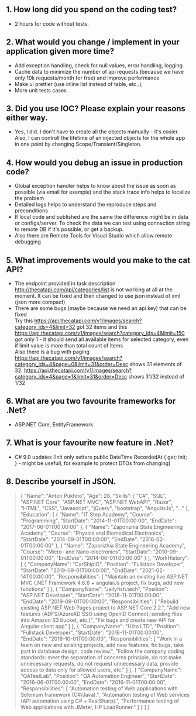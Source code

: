 ## 1.	How long did you spend on the coding test? 
 * 2 hours for code without tests. 
## 2.	What would you change / implement in your application given more time?
 * Add exception handling, check for null values, error handling, logging
 * Cache data to minimize the number of api requests (because we have only 10k requests/month for free) and improve performance
 * Make ui prettier (use inline list instead of table, etc..), 
 * More unit tests cases
## 3.	Did you use IOC? Please explain your reasons either way.
 * Yes, I did. I don't have to create all the objects manually - it's easier. Also, I can controll the lifetime of an injected objects for the whole app in one point by changing Scope/Transient/Singleton. 
## 4.	How would you debug an issue in production code?
 * Global exception handler helps to know about the issue as soon as possible (via email for example) and the stack trace info helps to localize the problem
 * Detailed logs helps to understand the reproduce steps and preconditions
 * If local code and published are the same the difference might be in data or configs/server. To check the data we can test using connection string to remote DB if it's possible, or get a backup. 
 * Also there are Remote Tools for Visual Studio which allow remote debugging
## 5.	What improvements would you make to the cat API?
 * The endpoint provided in task description http://thecatapi.com/api/categories/list is not working at all at the moment. It can be fixed and then changed to use json instead of xml (json more compact)
 * There are some bugs (maybe because we need an api key) that can be fixed  
 Try this 
https://api.thecatapi.com/v1/images/search?category_ids=4&limit=32 got 32 items
and this 
https://api.thecatapi.com/v1/images/search?category_ids=4&limit=150 got only 1 - it should send all available items for selected category, even if limit value is more than total count of items  
 Also there is a bug with paging
https://api.thecatapi.com/v1/images/search?category_ids=4&page=0&limit=31&order=Desc
shows 31 elements of 32. 
https://api.thecatapi.com/v1/images/search?category_ids=4&page=1&limit=31&order=Desc shows 31/32 instead of 1/32
## 6.	What are you two favourite frameworks for .Net?
 * ASP.NET Core, EntityFramework
## 7.	What is your favourite new feature in .Net?
 * C# 9.0 updates (Init only setters public DateTime RecordedAt { get; init; } - might be usefull, for example to protect DTOs from changing)
## 8.	Describe yourself in JSON.
 > {
  "Name": "Anton Pukhno",
  "Age": 28,
  "Skills": [ "C#", "SQL", "ASP.NET Core", "ASP.NET MVC", "ASP.NET WebAPI", "Razor", "HTML", "CSS", "Javascript", "jQuery", "bootstrap", "AngularJs", "..." ],
  "Education": [
    {
      "Name": "IT Step Academy",
      "Course": "Programming",
      "StartDate": "2014-11-01T00:00:00",
      "EndDate": "2017-06-01T00:00:00"
    },
    {
      "Name": "Zaporizhia State Engineering Academy",
      "Course": "Physics and Biomedical Electronics",
      "StartDate": "2014-09-01T00:00:00",
      "EndDate": "2016-02-01T00:00:00"
    },
    {
      "Name": "Zaporizhia State Engineering Academy",
      "Course": "Micro- and Nano-electronics",
      "StartDate": "2010-09-01T00:00:00",
      "EndDate": "2014-06-01T00:00:00"
    }
  ],
  "WorkHistory": [
    {
      "CompanyName": "CarShipIO",
      "Position": "Fullstack Developer",
      "StartDate": "2019-09-01T00:00:00",
      "EndDate": "2021-02-14T00:00:00",
      "Responsibilities": [ "Maintain an existing live ASP.NET MVC (.NET Framework 4.6.1) + angularJs project, fix bugs, add new functions" ]
    },
    {
      "CompanyName": "Jellyfish.tech",
      "Position": "ASP.NET Developer",
      "StartDate": "2018-11-01T00:00:00",
      "EndDate": "2019-09-01T00:00:00",
      "Responsibilities": [ "Rebuild existing ASP.NET Web Pages project to ASP.NET Core 2.2.", "Add new features (ADFS/AzureAD SSO using OpenID Connect, sending files into Amazon S3 bucket, etc.)", "Fix bugs and create new API for Angular client app" ]
    },
    {
      "CompanyName": "Ulito LTD",
      "Position": "Fullstack Developer",
      "StartDate": "2016-11-01T00:00:00",
      "EndDate": "2018-10-01T00:00:00",
      "Responsibilities": [ "Work in a team on new and existing projects, add new features, fix bugs, take part in database design, code review.", "Follow the company coding standards: meet the separation of concerns principle, do not make unnecessary requests, do not request unnecessary data, provide access to data only for allowed users, etc." ]
    },
    {
      "CompanyName": "QATestLab",
      "Position": "QA Automation Engineer",
      "StartDate": "2016-06-01T00:00:00",
      "EndDate": "2016-11-01T00:00:00",
      "Responsibilities": [ "Automation testing of Web applications with Selenium framework (C#/Java).", "Automation testing of Web services (API automation using C# + RestSharp).", "Performance testing of Web applications with JMeter, HP LoadRunner." ]
    }
  ]
}  
